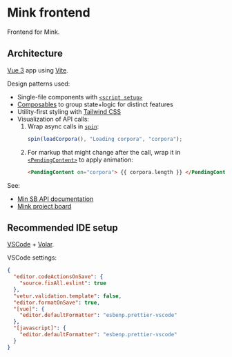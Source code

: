 # Mink frontend

Frontend for Mink.

## Architecture

[Vue 3](https://v3.vuejs.org/) app using [Vite](https://vitejs.dev/).

Design patterns used:

- Single-file components with [`<script setup>`](https://v3.vuejs.org/api/sfc-script-setup.html)
- [Composables](https://vuejs.org/guide/reusability/composables.html) to group state+logic for distinct features
- Utility-first styling with [Tailwind CSS](https://tailwindcss.com/)
- Visualization of API calls:
  1. Wrap async calls in [`spin`](src/assets/spin.js):
     ```js
     spin(loadCorpora(), "Loading corpora", "corpora");
     ```
  2. For markup that might change after the call, wrap it in [`<PendingContent>`](src/components/PendingContent.vue) to apply animation:
     ```html
     <PendingContent on="corpora"> {{ corpora.length }} </PendingContent>
     ```

See:

- [Min SB API documentation](https://ws.spraakbanken.gu.se/ws/min-sb/api-doc)
- [Mink project board](https://github.com/orgs/spraakbanken/projects/10)

## Recommended IDE setup

[VSCode](https://code.visualstudio.com/) + [Volar](https://marketplace.visualstudio.com/items?itemName=johnsoncodehk.volar).

VSCode settings:

```json
{
  "editor.codeActionsOnSave": {
    "source.fixAll.eslint": true
  },
  "vetur.validation.template": false,
  "editor.formatOnSave": true,
  "[vue]": {
    "editor.defaultFormatter": "esbenp.prettier-vscode"
  },
  "[javascript]": {
    "editor.defaultFormatter": "esbenp.prettier-vscode"
  }
}
```
